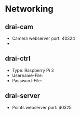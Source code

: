 # Networking

## drai-cam

- Camera webserver port: 40324
- 

## drai-ctrl

- Type: Raspberry Pi 3
- Username-File: 
- Password-File:

## drai-server

- Points webserver port: 40325